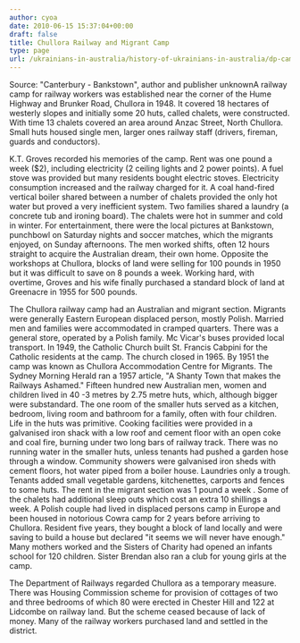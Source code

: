 ```yaml
---
author: cyoa
date: 2010-06-15 15:37:04+00:00
draft: false
title: Chullora Railway and Migrant Camp
type: page
url: /ukrainians-in-australia/history-of-ukrainians-in-australia/dp-camps-in-australia/chullora-railway-and-migrant-camp/
---
```


Source: "Canterbury - Bankstown", author and publisher unknownA railway camp for railway workers was established near the corner of the Hume Highway and Brunker Road, Chullora in 1948. It covered 18 hectares of westerly slopes and initially some 20 huts, called chalets, were constructed. With time 13 chalets covered an area around Anzac Street, North Chullora. Small huts housed single men, larger ones railway staff (drivers, fireman, guards and conductors).

K.T. Groves recorded his memories of the camp. Rent was one pound a week ($2), including electricity (2 ceiling lights and 2 power points). A fuel stove was provided but many residents bought electric stoves. Electricity consumption increased and the railway charged for it. A coal hand-fired vertical boiler shared between a number of chalets provided the only hot water but proved a very inefficient system. Two families shared a laundry (a concrete tub and ironing board). The chalets were hot in summer and cold in winter. For entertainment, there were the local pictures at Bankstown, punchbowl on Saturday nights and soccer matches, which the migrants enjoyed, on Sunday afternoons. The men worked shifts, often 12 hours straight to acquire the Australian dream, their own home. Opposite the workshops at Chullora, blocks of land were selling for 100 pounds in 1950 but it was difficult to save on 8 pounds a week. Working hard, with overtime, Groves and his wife finally purchased a standard block of land at Greenacre in 1955 for 500 pounds.

The Chullora railway camp had an Australian and migrant section. Migrants were generally Eastern European displaced person, mostly Polish. Married men and families were accommodated in cramped quarters. There was a general store, operated by a Polish family. Mc Vicar's buses provided local transport. In 1949, the Catholic Church built St. Francis Cabpini for the Catholic residents at the camp. The church closed in 1965. By 1951 the camp was known as Chullora Accommodation Centre for Migrants. The Sydney Morning Herald ran a 1957 article, "A Shanty Town that makes the Railways Ashamed." Fifteen hundred new Australian men, women and children lived in 40 -3 metres by 2.75 metre huts, which, although bigger were substandard. The one room of the smaller huts served as a kitchen, bedroom, living room and bathroom for a family, often with four children. Life in the huts was primitive. Cooking facilities were provided in a galvanised iron shack with a low roof and cement floor with an open coke and coal fire, burning under two long bars of railway track. There was no running water in the smaller huts, unless tenants had pushed a garden hose through a window. Community showers were galvanised iron sheds with cement floors, hot water piped from a boiler house. Laundries only a trough. Tenants added small vegetable gardens, kitchenettes, carports and fences to some huts. The rent in the migrant section was 1 pound a week . Some of the chalets had additional sleep outs which cost an extra 10 shillings a week. A Polish couple had lived in displaced persons camp in Europe and been housed in notorious Cowra camp for 2 years before arriving to Chullora. Resident five years, they bought a block of land locally and were saving to build a house but declared "it seems we will never have enough." Many mothers worked and the Sisters of Charity had opened an infants school for 120 children. Sister Brendan also ran a club for young girls at the camp.

The Department of Railways regarded Chullora as a temporary measure. There was Housing Commission scheme for provision of cottages of two and three bedrooms of which 80 were erected in Chester Hill and 122 at Lidcombe on railway land. But the scheme ceased because of lack of money. Many of the railway workers purchased land and settled in the district.
